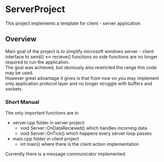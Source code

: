 # ServerProject
This project implements a template for client - server application. </br>

## Overview
Main goal of the project is to simplify microsoft windows server - client interface to send() <-> recieve() functions so side functions are no longer required to run the application. </br>
The goal was achieved, but obviously also restricted the range this code may be used. </br>
However great advantage it gives is that from now on you may implement only application protocol layer and no longer struggle with buffers and sockets.


### Short Manual
The only important functions are in 
* server.cpp folder in server project:
  * void Server::OnDataRecieved() which handles incoming data
  * void Server::OnTick() which happens every server loop passes
* main.cpp folder in client project
  * int main() where there is the client action implementation
  
Currently there is a message communicator implemented.
